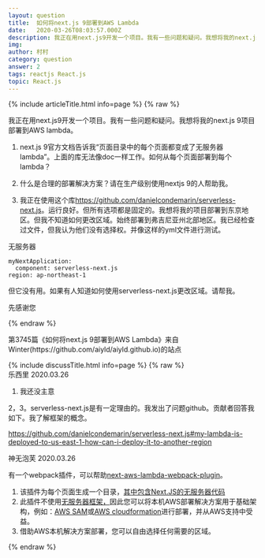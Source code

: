 ```yaml
---
layout: question
title:  如何将next.js 9部署到AWS Lambda
date:   2020-03-26T08:03:57.000Z
description: 我正在用next.js9开发一个项目。我有一些问题和疑问。我想将我的next.js 9项目部署到AWS lambda。next.js 9官方文档告诉...
img: 
author: 村村
category: question
answer: 2
tags: reactjs React.js
topic: React.js
---
```

<div class="article-root">
  <div class="article">
    {% include articleTitle.html info=page %}
    {% raw %}
    <div class="article-content"><p><font style="vertical-align: inherit;"><font style="vertical-align: inherit;">我正在用next.js9开发一个项目。</font><font style="vertical-align: inherit;">我有一些问题和疑问。</font><font style="vertical-align: inherit;">我想将我的next.js 9项目部署到AWS lambda。</font></font></p>

<ol>
<li><p><font style="vertical-align: inherit;"><font style="vertical-align: inherit;">next.js 9官方文档告诉我“页面目录中的每个页面都变成了无服务器lambda”。</font><font style="vertical-align: inherit;">上面的库无法像doc一样工作。</font><font style="vertical-align: inherit;">如何从每个页面部署到每个lambda？</font></font></p></li>
<li><p><font style="vertical-align: inherit;"><font style="vertical-align: inherit;">什么是合理的部署解决方案？</font><font style="vertical-align: inherit;">请在生产级别使用nextjs 9的人帮助我。</font></font></p></li>
<li><p><font style="vertical-align: inherit;"><font style="vertical-align: inherit;">我正在使用这个库</font></font><a href="https://github.com/danielcondemarin/serverless-next.js" rel="nofollow noreferrer"><font style="vertical-align: inherit;"><font style="vertical-align: inherit;">https://github.com/danielcondemarin/serverless-next.js</font></font></a><font style="vertical-align: inherit;"><font style="vertical-align: inherit;">。</font><font style="vertical-align: inherit;">运行良好。</font><font style="vertical-align: inherit;">但所有选项都是固定的。</font><font style="vertical-align: inherit;">我想将我的项目部署到东京地区。</font><font style="vertical-align: inherit;">但我不知道如何更改区域。</font><font style="vertical-align: inherit;">始终部署到弗吉尼亚州北部地区。</font><font style="vertical-align: inherit;">我已经检查过文件，但我认为他们没有选择权。</font><font style="vertical-align: inherit;">并像这样的yml文件进行测试。</font></font></p></li>
</ol>

<p><font style="vertical-align: inherit;"><font style="vertical-align: inherit;">无服务器</font></font></p>

<pre><code>myNextApplication:<font></font>
  component: serverless-next.js<font></font>
region: ap-northeast-1<font></font>
</code></pre>

<p><font style="vertical-align: inherit;"><font style="vertical-align: inherit;">但它没有用。</font><font style="vertical-align: inherit;">如果有人知道如何使用serverless-next.js更改区域。</font><font style="vertical-align: inherit;">请帮我。</font></font></p>

<p><font style="vertical-align: inherit;"><font style="vertical-align: inherit;">先感谢您</font></font></p></div>
    {% endraw %}
  </div>
  <p class="winter_mark">第3745篇《如何将next.js 9部署到AWS Lambda》来自Winter(https://github.com/aiyld/aiyld.github.io)的站点</p>
  <div class="discuss-wrapper">
    {% include discussTitle.html info=page %}
    {% raw %}
    <div class="discuss-list">
    <div class="discuss-item">
        <div class="discuss-parent">
          <div class="discuss-meta">
            <span class="discuss-user">乐西里</span>
            <span class="discuss-time">2020.03.26</span>
          </div>
          <div class="discuss-comment"><ol>
<li><font style="vertical-align: inherit;"><font style="vertical-align: inherit;">我还没主意</font></font></li>
</ol>

<p><font style="vertical-align: inherit;"><font style="vertical-align: inherit;">2，3。</font><font style="vertical-align: inherit;">serverless-next.js是有一定理由的。</font><font style="vertical-align: inherit;">我发出了问题github。</font><font style="vertical-align: inherit;">贡献者回答我如下。</font><font style="vertical-align: inherit;">我了解框架的概念。</font></font></p>

<p><a href="https://github.com/danielcondemarin/serverless-next.js#my-lambda-is-deployed-to-us-east-1-how-can-i-deploy-it-to-another-region" rel="nofollow noreferrer"><font style="vertical-align: inherit;"><font style="vertical-align: inherit;">https://github.com/danielcondemarin/serverless-next.js#my-lambda-is-deployed-to-us-east-1-how-can-i-deploy-it-to-another-region</font></font></a></p></div>
        </div></div><div class="discuss-item">
        <div class="discuss-parent">
          <div class="discuss-meta">
            <span class="discuss-user">神无泡芙</span>
            <span class="discuss-time">2020.03.26</span>
          </div>
          <div class="discuss-comment"><p><font style="vertical-align: inherit;"><font style="vertical-align: inherit;">有一个webpack插件，可以帮助</font></font><a href="https://github.com/vincent-herlemont/next-aws-lambda-webpack-plugin" rel="nofollow noreferrer"><font style="vertical-align: inherit;"><font style="vertical-align: inherit;">next-aws-lambda-webpack-plugin</font></font></a><font style="vertical-align: inherit;"><font style="vertical-align: inherit;">。</font></font></p>

<ol>
<li><font style="vertical-align: inherit;"><font style="vertical-align: inherit;">该插件为每个页面生成一个目录，</font></font><a href="https://nextjs.org/docs/api-reference/next.config.js/build-target#server-target" rel="nofollow noreferrer"><font style="vertical-align: inherit;"><font style="vertical-align: inherit;">其中包含Next.JS的无服务器代码</font></font></a> </li>
<li><font style="vertical-align: inherit;"><font style="vertical-align: inherit;">此插件不使用</font></font><a href="https://serverless.com/" rel="nofollow noreferrer"><font style="vertical-align: inherit;"><font style="vertical-align: inherit;">无服务器框架，</font></font></a><font style="vertical-align: inherit;"><font style="vertical-align: inherit;">因此您可以将本机AWS部署解决方案用于基础架构，例如：</font></font><a href="https://aws.amazon.com/serverless/sam/" rel="nofollow noreferrer"><font style="vertical-align: inherit;"><font style="vertical-align: inherit;">AWS SAM</font></font></a><font style="vertical-align: inherit;"><font style="vertical-align: inherit;">或</font></font><a href="https://aws.amazon.com/fr/cloudformation/" rel="nofollow noreferrer"><font style="vertical-align: inherit;"><font style="vertical-align: inherit;">AWS cloudformation</font></font></a><font style="vertical-align: inherit;"><font style="vertical-align: inherit;">进行部署，并从AWS支持中受益。</font></font></li>
<li><font style="vertical-align: inherit;"><font style="vertical-align: inherit;">借助AWS本机解决方案部署，您可以自由选择任何需要的区域。</font></font></li>
</ol></div>
        </div></div>
    </div>
    {% endraw %}
  </div>
<div>
